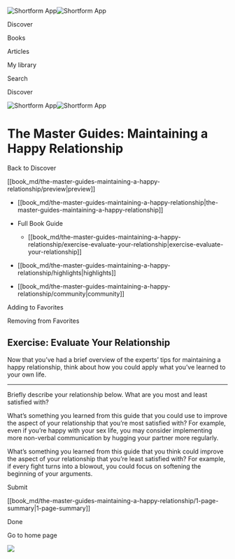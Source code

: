 ![Shortform App](/img/logo.36a2399e.svg)![Shortform App](/img/logo-dark.70c1b072.svg)

Discover

Books

Articles

My library

Search

Discover

![Shortform App](/img/logo.36a2399e.svg)![Shortform App](/img/logo-dark.70c1b072.svg)

# The Master Guides: Maintaining a Happy Relationship

Back to Discover

[[book_md/the-master-guides-maintaining-a-happy-relationship/preview|preview]]

  * [[book_md/the-master-guides-maintaining-a-happy-relationship|the-master-guides-maintaining-a-happy-relationship]]
  * Full Book Guide

    * [[book_md/the-master-guides-maintaining-a-happy-relationship/exercise-evaluate-your-relationship|exercise-evaluate-your-relationship]]
  * [[book_md/the-master-guides-maintaining-a-happy-relationship/highlights|highlights]]
  * [[book_md/the-master-guides-maintaining-a-happy-relationship/community|community]]



Adding to Favorites 

Removing from Favorites 

## Exercise: Evaluate Your Relationship

Now that you’ve had a brief overview of the experts’ tips for maintaining a happy relationship, think about how you could apply what you’ve learned to your own life.

* * *

Briefly describe your relationship below. What are you most and least satisfied with?

What’s something you learned from this guide that you could use to improve the aspect of your relationship that you’re most satisfied with? For example, even if you’re happy with your sex life, you may consider implementing more non-verbal communication by hugging your partner more regularly.

What’s something you learned from this guide that you think could improve the aspect of your relationship that you’re least satisfied with? For example, if every fight turns into a blowout, you could focus on softening the beginning of your arguments.

Submit 

[[book_md/the-master-guides-maintaining-a-happy-relationship/1-page-summary|1-page-summary]]

Done

Go to home page 

![](https://bat.bing.com/action/0?ti=56018282&Ver=2&mid=c771ab41-2f54-4fd1-84f5-1b01e71103e5&sid=1711133063fa11eebdec89a8b8ae3bbc&vid=171147a063fa11eea7440fcfeb230d96&vids=0&msclkid=N&pi=0&lg=en-US&sw=800&sh=600&sc=24&nwd=1&tl=Shortform%20%7C%20Book&p=https%3A%2F%2Fwww.shortform.com%2Fapp%2Fbook%2Fthe-master-guides-maintaining-a-happy-relationship%2Fexercise-evaluate-your-relationship&r=&lt=321&evt=pageLoad&sv=1&rn=53246)
